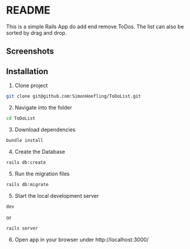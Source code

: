 # README
This is a simple Rails App do add end remove ToDos. The list can also be sorted by drag and drop.

## Screenshots

## Installation

1. Clone project
```bash
git clone git@github.com:SimonHoefling/ToDoList.git
```
2. Navigate into the folder
```bash
cd ToDoList
```
3. Download dependencies
```bash
bundle install
```
4. Create the Database
```bash
rails db:create
```
5. Run the migration files
```bash
rails db:migrate
```
5. Start the local development server
```bash
dev
```
or
```bash
rails server
```
6. Open app in your browser under http://localhost:3000/
